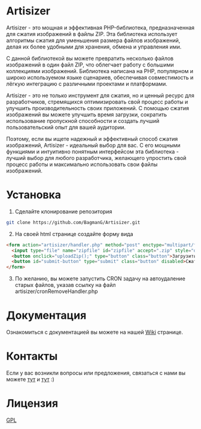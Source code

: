 # Artisizer
Artisizer - это мощная и эффективная PHP-библиотека, предназначенная для сжатия изображений в файлы ZIP. Эта библиотека использует алгоритмы сжатия для уменьшения размера файлов изображений, делая их более удобными для хранения, обмена и управления ими.

С данной библиотекой вы можете превратить несколько файлов изображений в один файл ZIP, что облегчает работу с большими коллекциями изображений. Библиотека написана на PHP, популярном и широко используемом языке сценариев, обеспечивая совместимость и лёгкую интеграцию с различными проектами и платформами.

Artisizer - это не только инструмент для сжатия, но и ценный ресурс для разработчиков, стремящихся оптимизировать свой процесс работы и улучшить производительность своих приложений. С помощью сжатия изображений вы можете улучшить время загрузки, сократить использование пропускной способности и создать лучший пользовательский опыт для вашей аудитории.

Поэтому, если вы ищете надежный и эффективный способ сжатия изображений, Artisizer - идеальный выбор для вас. С его мощными функциями и интуитивно понятным интерфейсом эта библиотека - лучший выбор для любого разработчика, желающего упростить свой процесс работы и максимально использовать свои файлы изображений.

# Установка

1. Сделайте клонирование репозитория
```sh
git clone https://github.com/BagmanG/Artisizer.git
```
2. На своей html странице создайте форму вида
```html
<form action="artisizer/handler.php" method="post" enctype="multipart/form-data">
  <input type="file" name="zipfile" id="zipfile" accept=".zip" style="display:none;" required>
  <button onclick="uploadZip();" type="button" class="button">Загрузить</button>
  <button id="submit-button" type="submit" class="button" disabled>Сжать</button>
</form>
```
3. По желанию, вы можете запустить CRON задачу на автоудаление старых файлов, указав ссылку на файл artisizer/cronRemoveHandler.php

# Документация

Ознакомиться с документацией вы можете на нашей [Wiki](https://github.com/BagmanG/Artisizer/wiki) странице.

# Контакты
Если у вас возникли вопросы или предложения, связаться с нами вы можете [тут](https://t.me/famostik) и [тут](https://t.me/bagman2020) :) 

# Лицензия

[GPL](https://github.com/BagmanG/Artisizer?tab=GPL-3.0-1-ov-file)
